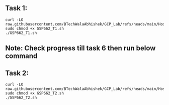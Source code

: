 Task 1:
--------------
```
curl -LO raw.githubusercontent.com/BTechWalaAbhishek/GCP_Lab/refs/heads/main/Hosting%20a%20Web%20App%20on%20Google%20Cloud%20Using%20Compute%20Engine/GSP662_T1.sh
sudo chmod +x GSP662_T1.sh
./GSP662_T1.sh
```

## Note: Check progress till task 6 then run below command

Task 2:
-------------
```
curl -LO raw.githubusercontent.com/BTechWalaAbhishek/GCP_Lab/refs/heads/main/Hosting%20a%20Web%20App%20on%20Google%20Cloud%20Using%20Compute%20Engine/GSP662_T2.sh
sudo chmod +x GSP662_T2.sh
./GSP662_T2.sh
```

